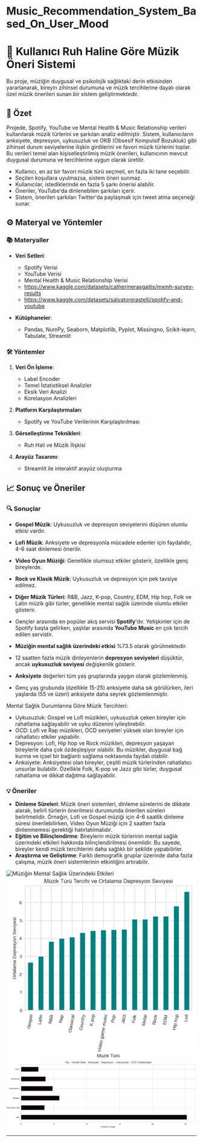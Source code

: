 # Music_Recommendation_System_Based_On_User_Mood
# 🎵 Kullanıcı Ruh Haline Göre Müzik Öneri Sistemi

Bu proje, müziğin duygusal ve psikolojik sağlıktaki derin etkisinden yararlanarak, bireyin zihinsel durumuna ve müzik tercihlerine dayalı olarak özel müzik önerileri sunan bir sistem geliştirmektedir.

## 📄 Özet

Projede, Spotify, YouTube ve Mental Health & Music Relationship verileri kullanılarak müzik türlerini ve şarkıları analiz edilmiştir. Sistem, kullanıcıların anksiyete, depresyon, uykusuzluk ve OKB (Obsesif Kompulsif Bozukluk) gibi zihinsel durum seviyelerine ilişkin girdilerini ve favori müzik türlerini toplar. Bu verileri temel alan kişiselleştirilmiş müzik önerileri, kullanıcının mevcut duygusal durumuna ve tercihlerine uygun olarak üretilir.

- Kullanıcı, en az bir favori müzik türü seçmeli, en fazla iki tane seçebilir.
- Seçilen koşullara uyulmazsa, sistem öneri sunmaz.
- Kullanıcılar, istediklerinde en fazla 5 şarkı önerisi alabilir.
- Öneriler, YouTube'da dinlenebilen şarkıları içerir.
- Sistem, önerilen şarkıları Twitter'da paylaşmak için tweet atma seçeneği sunar.

## ⚙️ Materyal ve Yöntemler

### 📚 Materyaller
- **Veri Setleri**: 
  - Spotify Verisi
  - YouTube Verisi
  - Mental Health & Music Relationship Verisi
  - https://www.kaggle.com/datasets/catherinerasgaitis/mxmh-survey-results
  - https://www.kaggle.com/datasets/salvatorerastelli/spotify-and-youtube

- **Kütüphaneler**:
  - Pandas, NumPy, Seaborn, Matplotlib, Pyplot, Missingno, Scikit-learn, Tabulate, Streamlit

### 🛠️ Yöntemler
1. **Veri Ön İşleme**:
   - Label Encoder
   - Temel İstatistiksel Analizler
   - Eksik Veri Analizi
   - Korelasyon Analizleri

2. **Platform Karşılaştırmaları**:
   - Spotify ve YouTube Verilerinin Karşılaştırılması

3. **Görselleştirme Teknikleri**:
   - Ruh Hali ve Müzik İlişkisi

4. **Arayüz Tasarımı**:
   - Streamlit ile interaktif arayüz oluşturma

## 📈 Sonuç ve Öneriler

### 🔍 Sonuçlar
- **Gospel Müzik**: Uykusuzluk ve depresyon seviyelerini düşüren olumlu etkisi vardır.
- **Lofi Müzik**: Anksiyete ve depresyonla mücadele edenler için faydalıdır, 4-6 saat dinlemesi önerilir.
- **Video Oyun Müziği**: Genellikle olumsuz etkiler gösterir, özellikle genç bireylerde.
- **Rock ve Klasik Müzik**: Uykusuzluk ve depresyon için pek tavsiye edilmez.
- **Diğer Müzik Türleri**: R&B, Jazz, K-pop, Country, EDM, Hip hop, Folk ve Latin müzik gibi türler, genellikle mental sağlık üzerinde olumlu etkiler gösterir.
  
- Gençler arasında en popüler akış servisi **Spotify**'dır. Yetişkinler için de Spotify başta gelirken, yaşlılar arasında **YouTube Music** en çok tercih edilen servistir.
- **Müziğin mental sağlık üzerindeki etkisi** %73.5 olarak görülmektedir.
- 12 saatten fazla müzik dinleyenlerin **depresyon seviyeleri** düşüktür, ancak **uykusuzluk seviyesi** değişkenlik gösterir.
- **Anksiyete** değerleri tüm yaş gruplarında yaygın olarak gözlemlenmiş.
- Genç yaş grubunda (özellikle 15-25) anksiyete daha sık görülürken, ileri yaşlarda (55 ve üzeri) anksiyete daha seyrek gözlemlenmiştir.

Mental Sağlık Durumlarına Göre Müzik Tercihleri:

- Uykusuzluk: Gospel ve Lofi müzikleri, uykusuzluk çeken bireyler için rahatlama sağlayabilir ve uyku düzenini iyileştirebilir.
- OCD: Lofi ve Rap müzikleri, OCD seviyeleri yüksek olan bireyler için rahatlatıcı etkiler yapabilir.
- Depresyon: Lofi, Hip hop ve Rock müzikleri, depresyon yaşayan bireylerle daha çok özdeşleşiyor olabilir. Bu müzikler, duygusal bağ kurma ve içsel bir bağlantı sağlama noktasında faydalı olabilir.
- Anksiyete: Anksiyetesi olan bireyler, çeşitli müzik türlerinden rahatlatıcı unsurlar bulabilir. Özellikle Folk, K-pop ve Jazz gibi türler, duygusal rahatlama ve dikkat dağıtma sağlayabilir.

### 💡 Öneriler
- **Dinleme Süreleri**: Müzik öneri sistemleri, dinleme sürelerini de dikkate alarak, belirli türlerin önerilmesi durumunda önerilen süreleri belirtmelidir. Örneğin, Lofi ve Gospel müziği için 4-6 saatlik dinleme süresi önerilebilirken, Video Oyun Müziği için 2 saatten fazla dinlenmemesi gerektiği hatırlatılmalıdır.
- **Eğitim ve Bilinçlendirme**: Bireylerin müzik türlerinin mental sağlık üzerindeki etkileri hakkında bilinçlendirilmesi önemlidir. Bu sayede, bireyler kendi müzik tercihlerini daha sağlıklı bir şekilde yapabilirler.
- **Araştırma ve Geliştirme**: Farklı demografik gruplar üzerinde daha fazla çalışma, müzik öneri sistemlerinin etkinliğini artırabilir.

![Müziğin Mental Sağlık Üzerindeki Etkileri](muzigin_mental_sağlik_uzerindeki_etkisi.png)
![Müzik Türü Tercihi ve Ortalama Depresyon Seviyesi](muzikturleri_depresyonseviyeleri.png)
![Ortalama Değer](ortalamadeger.png)

---
